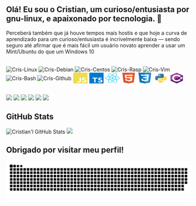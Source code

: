   
## Olá! Eu sou o Cristian, um curioso/entusiasta por gnu-linux, e apaixonado por tecnologia. 👋 

Perceberá também que já houve tempos mais hostis e que hoje a curva de aprendizado para um curioso/entusiasta é incrivelmente baixa — sendo seguro até afirmar que é mais fácil um usuário novato aprender a usar um Mint/Ubuntu do que um Windows 10

  <div style="display: inline_block"><br>
  <img align="center" alt="Cris-Linux"  height="30" width="40" src="https://cdn.jsdelivr.net/gh/devicons/devicon@latest/icons/linux/linux-original.svg">
  <img align="center" alt="Cris-Debian" height="30" width="40" src="https://cdn.jsdelivr.net/gh/devicons/devicon@latest/icons/debian/debian-original.svg" />
  <img align="center" alt="Cris-Centos" height="30" width="40" src="https://cdn.jsdelivr.net/gh/devicons/devicon@latest/icons/centos/centos-original.svg" /> 
  <img align="center" alt="Cris-Rasp"   height="30" width="40" src="https://cdn.jsdelivr.net/gh/devicons/devicon@latest/icons/raspberrypi/raspberrypi-original.svg">
  <img align="center" alt="Cris-Vim"    height="30" width="40" src="https://cdn.jsdelivr.net/gh/devicons/devicon@latest/icons/vim/vim-original.svg" />
  <img align="center" alt="Cris-Bash"   height="30" width="40" src="https://cdn.jsdelivr.net/gh/devicons/devicon@latest/icons/bash/bash-original.svg"> 
  <img align="center" alt="Cris-Github" height="30" width="40" src="https://cdn.jsdelivr.net/gh/devicons/devicon@latest/icons/github/github-original.svg" />
  <img align="center" alt="Rafa-Js"     height="30" width="40" src="https://raw.githubusercontent.com/devicons/devicon/master/icons/javascript/javascript-plain.svg">
  <img align="center" alt="Rafa-Ts"     height="30" width="40" src="https://raw.githubusercontent.com/devicons/devicon/master/icons/typescript/typescript-plain.svg">
  <img align="center" alt="Rafa-React"  height="30" width="40" src="https://raw.githubusercontent.com/devicons/devicon/master/icons/react/react-original.svg">
  <img align="center" alt="Rafa-HTML"   height="30" width="40" src="https://raw.githubusercontent.com/devicons/devicon/master/icons/html5/html5-original.svg">
  <img align="center" alt="Rafa-CSS"    height="30" width="40" src="https://raw.githubusercontent.com/devicons/devicon/master/icons/css3/css3-original.svg">
  <img align="center" alt="Rafa-Python" height="30" width="40" src="https://raw.githubusercontent.com/devicons/devicon/master/icons/python/python-original.svg">
  <img align="center" alt="Rafa-Csharp" height="30" width="40" src="https://raw.githubusercontent.com/devicons/devicon/master/icons/csharp/csharp-original.svg">
</div>

##

<div> 
  
  <a href="https://www.youtube.com/channel/UC_-uuuZbY0AAt9CViNzvc-Q" target="_blank"><img src="https://img.shields.io/badge/YouTube-FF0000?style=for-the-badge&logo=youtube&logoColor=white" target="_blank"></a>
  <a href="https://instagram.com/rafaballerini" target="_blank"><img src="https://img.shields.io/badge/-Instagram-%23E4405F?style=for-the-badge&logo=instagram&logoColor=white" target="_blank"></a>
 	<a href="https://www.twitch.tv/rafaballerinii" target="_blank"><img src="https://img.shields.io/badge/Twitch-9146FF?style=for-the-badge&logo=twitch&logoColor=white" target="_blank"></a>
  <a href="https://discord.gg/wagxzStdcR" target="_blank"><img src="https://img.shields.io/badge/Discord-7289DA?style=for-the-badge&logo=discord&logoColor=white" target="_blank"></a> 
  <a href = "mailto:contatorafaballerini@gmail.com"><img src="https://img.shields.io/badge/-Gmail-%23333?style=for-the-badge&logo=gmail&logoColor=white" target="_blank"></a>
  <a href="https://www.linkedin.com/in/rafaella-ballerini-45875016a" target="_blank"><img src="https://img.shields.io/badge/-LinkedIn-%230077B5?style=for-the-badge&logo=linkedin&logoColor=white" target="_blank"></a> 
  
</div>


## GitHub Stats

![Cristian'l GitHub Stats](https://github-readme-stats.vercel.app/api?username=cristian8004&show_icons=true&theme=ocean_dark) 
<img height="180em" src="(https://github-readme-stats.vercel.app/api/top-langs/?username=cristian8004&layout=compact&langs_count=168theme=ocean dark"/>





## Obrigado por visitar meu perfil! 


 

 <picture align="center">
    <source media="(prefers-color-scheme: dark)" srcset="https://raw.githubusercontent.com/mari4souza/mari4souza/output/github-contribution-grid-snake-dark.svg">
  <source media="(prefers-color-scheme: light)" srcset="https://raw.githubusercontent.com/mari4souza/mari4souza/output/github-contribution-grid-snake-dark.svg">
  <img align="center" alt="github contribution grid! ![Snake animation" src="https://raw.githubusercontent.com/mari4souza/mari4souza/output/github-contribution-grid-snake.svg">
</picture>
